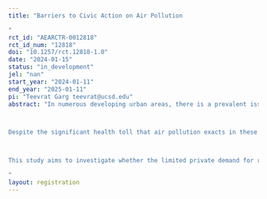 ```yaml
---
title: "Barriers to Civic Action on Air Pollution
"
rct_id: "AEARCTR-0012818"
rct_id_num: "12818"
doi: "10.1257/rct.12818-1.0"
date: "2024-01-15"
status: "in_development"
jel: "nan"
start_year: "2024-01-11"
end_year: "2025-01-11"
pi: "Teevrat Garg teevrat@ucsd.edu"
abstract: "In numerous developing urban areas, there is a prevalent issue of high levels of air pollution, leading to increasingly severe consequences. The World Health Organization (WHO) estimates that one out of every nine global deaths can be attributed to air pollution, with 90% of these fatalities occurring in low and middle-income countries (WHO 2016). This problem is particularly critical in India, which is home to 14 of the world's 20 most polluted cities. Some estimates suggest that if New Delhi were to meet the air quality standards set by the WHO, it could potentially extend the average life expectancy by up to 10 years (Greenstone and Fan, 2019).

Despite the significant health toll that air pollution exacts in these areas, there is a notable absence of public pressure on elected officials to implement policy solutions that would improve air quality. The demand for air quality improvements among the public seems to be relatively low. However, information has the potential to be a powerful tool in aligning people's beliefs and preferences with the goal of cleaner air, thereby incentivizing policymakers to respond to this demand. The central questions here are: Can information be a driving force in generating civic demand for better air quality? And in what manner does information act as a barrier? Is it more critical to emphasize the adverse effects of pollution exposure (related to individual stakes and beliefs) or to help citizens overcome the perception that this issue cannot be resolved by highlighting state capacity and action (fatalism concerning state)?

This study aims to investigate whether the limited private demand for reductions in air pollution plays a significant role in explaining the persistence of poor air quality. Such an understanding is crucial for governments to prioritize efforts to combat air pollution and reduce pollution-related mortality. To achieve this goal, we intend to conduct an incentivized field experiment to gauge and compare private demand for cleaner air with the corresponding willingness of the public to engage in various civic actions that would lead to improved air quality. Furthermore, we will evaluate how different information treatments influence these measures and whether they increase support for environmental safeguards.
"
layout: registration
---
```


